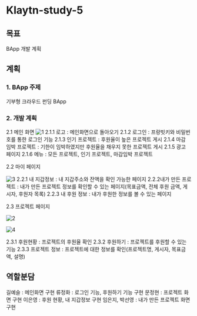 # Klaytn-study-5

## 목표
BApp 개발 계획

## 계획

### 1. BApp 주제
기부형 크라우드 펀딩 BApp

### 2. 개발 계획
2.1 메인 화면
![1](https://user-images.githubusercontent.com/53432869/70372346-14b14b00-1921-11ea-911f-011d0da53fb8.PNG)
  2.1.1 로고 : 메인화면으로 돌아오기
  2.1.2 로그인 : 프랑빗키와 비밀번호를 통한 로그인 기능
  2.1.3 인기 프로젝트 : 후원율이 높은 프로젝트 게시
  2.1.4 마감 임박 프로젝트 : 기한이 임박하였지만 후원율을 채우지 못한 프로젝트 게시
  2.1.5 광고 페이지
  2.1.6 메뉴 : 모든 프로젝트, 인기 프로젝트, 마감임박 프로젝트

2.2 마이 페이지

![3](https://user-images.githubusercontent.com/53432869/70372350-1713a500-1921-11ea-97a6-1d9b83cceaba.PNG)
2.2.1 내 지갑정보 : 내 지갑주소와 잔액을 확인 가능한 페이지
2.2.2내가 만든 프로젝트 : 내가 만든 프로젝트 정보를 확인할 수 있는 페이지(목표금액, 전체 후원 금액, 게시자, 후원자 목록)
2.2.3 내 후원 정보 : 내가 후원한 정보를 볼 수 있는 페이지

2.3 프로젝트 페이지

![2](https://user-images.githubusercontent.com/53432869/70372348-1549e180-1921-11ea-96c6-1f2399c021be.PNG)

![4](https://user-images.githubusercontent.com/53432869/70372352-18dd6880-1921-11ea-88d3-e4b4b26c10fa.PNG)

2.3.1 후원현황 : 프로젝트의 후원율 확인
2.3.2 후원하기 : 프로젝트를 후원할 수 있는 기능
2.3.3 프로젝트 정보 : 프로젝트에 대한 정보를 확인(프로젝트명, 게시자, 목표금액, 설명)


## 역할분담
길예슬 : 메인화면 구현
류정화 : 로그인 기능, 후원하기 기능 구현
문정현 : 프로젝트 화면 구현
이은영 : 후원 현황, 내 지갑정보 구현
임은지, 박선영 : 내가 만든 프로젝트 화면 구현
